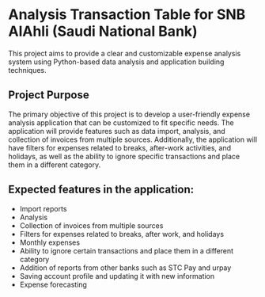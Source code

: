 # Analysis Transaction Table for SNB AlAhli (Saudi National Bank)
This project aims to provide a clear and customizable expense analysis system using Python-based data analysis and application building techniques.

## Project Purpose
The primary objective of this project is to develop a user-friendly expense analysis application that can be customized to fit specific needs. The application will provide features such as data import, analysis, and collection of invoices from multiple sources. Additionally, the application will have filters for expenses related to breaks, after-work activities, and holidays, as well as the ability to ignore specific transactions and place them in a different category.


## Expected features in the application:
- Import reports
- Analysis
- Collection of invoices from multiple sources
- Filters for expenses related to breaks, after work, and holidays
- Monthly expenses
- Ability to ignore certain transactions and place them in a different category
- Addition of reports from other banks such as STC Pay and urpay
- Saving account profile and updating it with new information
- Expense forecasting

